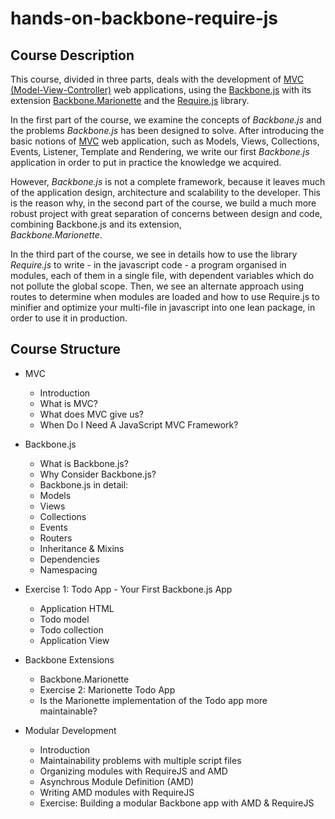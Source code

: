 hands-on-backbone-require-js
============================

## Course Description

This course, divided in three parts, deals with the development of 
[MVC (Model-View-Controller)](http://en.wikipedia.org/wiki/Model%E2%80%93view%E2%80%93controller) 
web applications, 
using the [Backbone.js](http://backbonejs.org/) with its extension 
[Backbone.Marionette](http://marionettejs.com/) and the 
[Require.js](http://requirejs.org/) library.

In the first part of the course, 
we examine the concepts of *Backbone.js* and the problems *Backbone.js* has been designed to solve. 
After introducing the basic notions of [MVC](http://en.wikipedia.org/wiki/Model%E2%80%93view%E2%80%93controller) 
web application, such as Models, Views, Collections, 
Events, Listener, Template and Rendering, we write our first *Backbone.js* 
application in order to put in practice the knowledge we acquired. 

However, *Backbone.js* is not a complete framework, 
because it leaves much of the application design, architecture and scalability to the developer.
This is the reason why, 
in the second part of the course, 
we build a much more robust project with great separation of concerns between design and code, combining Backbone.js and its extension,  
*Backbone.Marionette*.

In the third part of the course, we see in details how to use the library *Require.js* to write - in the javascript code - 
a program organised in modules, each of them in a single file,
with dependent variables which do not pollute the global scope.
Then, we see an alternate approach using routes to determine when modules are loaded 
and how to use Require.js to minifier and optimize your multi-file in javascript into one lean package, in order to use it in production.

## Course Structure
- MVC
  - Introduction
  - What is MVC?
  - What does MVC give us?
  - When Do I Need A JavaScript MVC Framework?

- Backbone.js
  - What is Backbone.js?
  - Why Consider Backbone.js?
  - Backbone.js in detail:
  - Models
  - Views 
  - Collections
  - Events
  - Routers
  - Inheritance & Mixins
  - Dependencies
  - Namespacing 

- Exercise 1: Todo App - Your First Backbone.js App
  - Application HTML
  - Todo model
  - Todo collection
  - Application View

- Backbone Extensions
  - Backbone.Marionette
  - Exercise 2: Marionette Todo App
  - Is the Marionette implementation of the Todo app more maintainable?

- Modular Development
  - Introduction
  - Maintainability problems with multiple script files
  - Organizing modules with RequireJS and AMD
  - Asynchrous Module Definition (AMD) 
  - Writing AMD modules with RequireJS
  - Exercise: Building a modular Backbone app with AMD & RequireJS 





